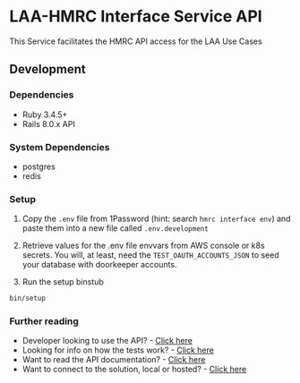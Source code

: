 # LAA-HMRC Interface Service API

This Service facilitates the HMRC API access for the LAA Use Cases

## Development

### Dependencies

- Ruby 3.4.5+
- Rails 8.0.x API

### System Dependencies

- postgres
- redis

### Setup

1. Copy the `.env` file from 1Password (hint: search `hmrc interface env`) and paste them into a new file called `.env.development`

2. Retrieve values for the .env file envvars from AWS console or k8s secrets. You will, at least, need the `TEST_OAUTH_ACCOUNTS_JSON` to seed your database with doorkeeper accounts.

3. Run the setup binstub

```sh
bin/setup
```

### Further reading

- Developer looking to use the API? - [Click here](docs/development.md)
- Looking for info on how the tests work? - [Click here](docs/testing.md)
- Want to read the API documentation? - [Click here](docs/swagger.md)
- Want to connect to the solution, local or hosted? - [Click here](docs/connect.md)
